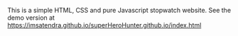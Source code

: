 This is a simple HTML, CSS and pure Javascript stopwatch website. See the demo version at https://imsatendra.github.io/superHeroHunter.github.io/index.html
